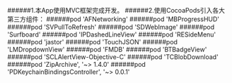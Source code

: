 

######1.本App使用MVC框架完成开发。
######2.使用CocoaPods引入各大第三方组件：
######pod 'AFNetworking'
######pod 'MBProgressHUD'
######pod 'SVPullToRefresh'
######pod 'SDWebImage'
######pod 'Surfboard'
######pod 'IPDashedLineView'
######pod 'RESideMenu'
######pod 'jastor'
######pod 'TouchJSON'
######pod 'LMDropdownView'
######pod 'FMDB'
######pod 'BTBadgeView'
######pod 'SCLAlertView-Objective-C'
######pod 'TCBlobDownload'
######pod 'ZipArchive', '~> 1.4.0'
######pod 'PDKeychainBindingsController', '~> 0.0.1'








